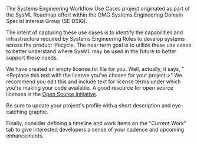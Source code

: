 The Systems Engineering Workflow Use Cases project originated as part of the SysML Roadmap effort within the OMG Systems Engineering Domain Special Interest Group (SE DSIG). 

The intent of capturing these use cases is to identify the capabilities and infrastructure required by Systems Engineering Roles to develop systems across the product lifecycle. The near term goal is to utilize these use cases to better understand where SysML may be used in the future to better support these needs. 



We have created an empty license.txt file for you. Well, actually, it says,
"<Replace this text with the license you've chosen for your project.>" We 
recommend you edit this and include text for license terms under which you're
making your code available. A good resource for open source licenses is the 
[Open Source Initiative](http://opensource.org/).

Be sure to update your project's profile with a short description and 
eye-catching graphic.

Finally, consider defining a timeline and work items on the "Current Work" tab 
to give interested developers a sense of your cadence and upcoming enhancements.
